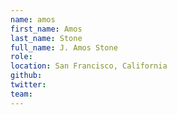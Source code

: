 ```yaml
---
name: amos
first_name: Amos
last_name: Stone
full_name: J. Amos Stone
role:
location: San Francisco, California
github: 
twitter:
team:
---
```

